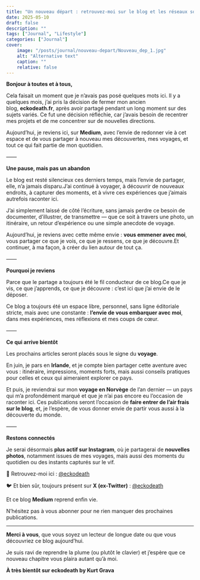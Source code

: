 ```yaml
---
title: "Un nouveau départ : retrouvez-moi sur le blog et les réseaux sociaux !"
date: 2025-05-10
draft: false
description: ""
tags: ["Journal", "Lifestyle"]
categories: ["Journal"]
cover:
    image: "/posts/journal/nouveau-depart/Nouveau_dep_1.jpg"
    alt: "Alternative text"
    caption: ""
    relative: false
---
```


**Bonjour à toutes et à tous,**

Cela faisait un moment que je n’avais pas posé quelques mots ici. Il y a quelques mois, j’ai pris la décision de fermer mon ancien blog, **eckodeath.fr**, après avoir partagé pendant un long moment sur des sujets variés. Ce fut une décision réfléchie, car j’avais besoin de recentrer mes projets et de me concentrer sur de nouvelles directions.

Aujourd’hui, je reviens ici, sur **Medium**, avec l’envie de redonner vie à cet espace et de vous partager à nouveau mes découvertes, mes voyages, et tout ce qui fait partie de mon quotidien.

——

**Une pause, mais pas un abandon**

Le blog est resté silencieux ces derniers temps, mais l’envie de partager, elle, n’a jamais disparu.J’ai continué à voyager, à découvrir de nouveaux endroits, à capturer des moments, et à vivre ces expériences que j’aimais autrefois raconter ici.

J’ai simplement laissé de côté l’écriture, sans jamais perdre ce besoin de documenter, d’illustrer, de transmettre — que ce soit à travers une photo, un itinéraire, un retour d’expérience ou une simple anecdote de voyage.

Aujourd’hui, je reviens avec cette même envie : **vous emmener avec moi**, vous partager ce que je vois, ce que je ressens, ce que je découvre.Et continuer, à ma façon, à créer du lien autour de tout ça.

——

**Pourquoi je reviens**

Parce que le partage a toujours été le fil conducteur de ce blog.Ce que je vis, ce que j’apprends, ce que je découvre : c’est ici que j’ai envie de le déposer.

Ce blog a toujours été un espace libre, personnel, sans ligne éditoriale stricte, mais avec une constante : **l’envie de vous embarquer avec moi**, dans mes expériences, mes réflexions et mes coups de cœur.

——

**Ce qui arrive bientôt**

Les prochains articles seront placés sous le signe du **voyage**.

En juin, je pars en **Irlande**, et je compte bien partager cette aventure avec vous : itinéraire, impressions, moments forts, mais aussi conseils pratiques pour celles et ceux qui aimeraient explorer ce pays.

Et puis, je reviendrai sur mon **voyage en Norvège** de l’an dernier — un pays qui m’a profondément marqué et que je n’ai pas encore eu l’occasion de raconter ici.
Ces publications seront l’occasion de **faire entrer de l’air frais sur le blog**, et, je l’espère, de vous donner envie de partir vous aussi à la découverte du monde.

——

**Restons connectés**

Je serai désormais **plus actif sur Instagram**, où je partagerai de **nouvelles photos**, notamment issues de mes voyages, mais aussi des moments du quotidien ou des instants capturés sur le vif.

📸 Retrouvez-moi ici : [@eckodeath](https://www.instagram.com/eckodeath/)

🐦 Et bien sûr, toujours présent sur **X (ex-Twitter)** : [@eckodeath](https://x.com/eckodeath)

Et ce blog **Medium** reprend enfin vie.

N’hésitez pas à vous abonner pour ne rien manquer des prochaines publications.

------

**Merci à vous**, que vous soyez un lecteur de longue date ou que vous découvriez ce blog aujourd’hui.

Je suis ravi de reprendre la plume (ou plutôt le clavier) et j’espère que ce nouveau chapitre vous plaira autant qu’à moi.

**À très bientôt sur eckodeath by Kurt Grava**